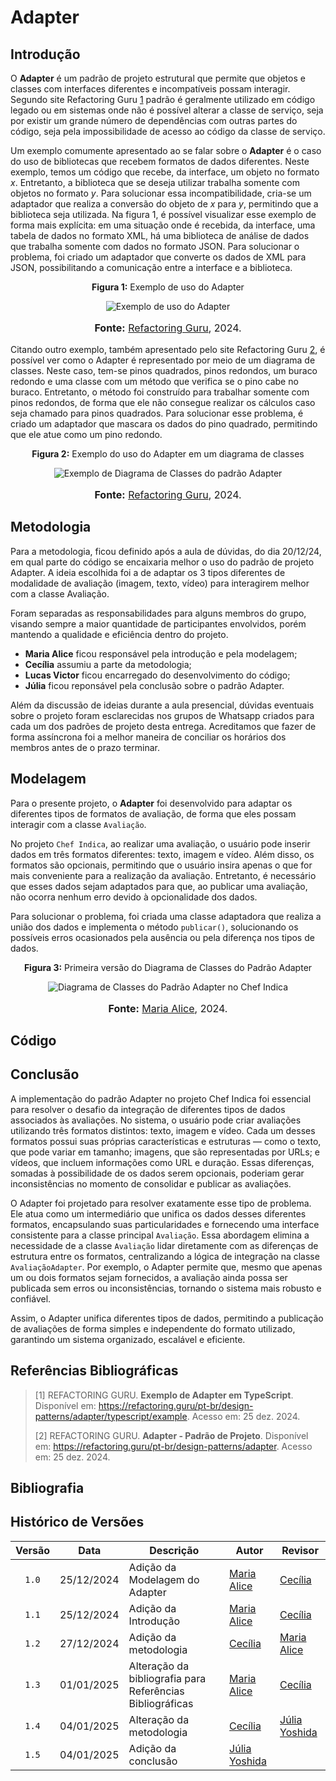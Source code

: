 # Adapter

## Introdução

O **Adapter** é um padrão de projeto estrutural que permite que objetos e classes com interfaces diferentes e incompatíveis possam interagir. Segundo site Refactoring Guru [1](https://refactoring.guru/pt-br/design-patterns/adapter/typescript/example)  padrão é geralmente utilizado em código legado ou em sistemas onde não é possível alterar a classe de serviço, seja por existir um grande número de dependências com outras partes do código, seja pela impossibilidade de acesso ao código da classe de serviço.

Um exemplo comumente apresentado ao se falar sobre o **Adapter** é o caso do uso de bibliotecas que recebem formatos de dados diferentes. Neste exemplo, temos um código que recebe, da interface, um objeto no formato *x*. Entretanto, a biblioteca que se deseja utilizar trabalha somente com objetos no formato *y*. Para solucionar essa incompatibilidade, cria-se um adaptador que realiza a conversão do objeto de *x* para *y*, permitindo que a biblioteca seja utilizada. Na figura 1, é possível visualizar esse exemplo de forma mais explícita: em uma situação onde é recebida, da interface, uma tabela de dados no formato XML, há uma biblioteca de análise de dados que trabalha somente com dados no formato JSON. Para solucionar o problema, foi criado um adaptador que converte os dados de XML para JSON, possibilitando a comunicação entre a interface e a biblioteca.

<center>
<p style="text-align: center"><b>Figura 1:</b> Exemplo de uso do Adapter </p>
<div align="center">
    <img src="https://raw.githubusercontent.com/UnBArqDsw2024-2/2024.2_G10_Recomendacao_Entrega_03/refs/heads/main/docs/imagens/exemplo_adapter.png?raw=true" alt="Exemplo de uso do Adapter" >
</div>
<font size="3"><p style="text-align: center"><b>Fonte:</b> <a href="https://refactoring.guru/pt-br/design-patterns/adapter">Refactoring Guru</a>, 2024.</p></font>
</center>

Citando outro exemplo, também apresentado pelo site Refactoring Guru [2](https://refactoring.guru/pt-br/design-patterns/adapter), é possível ver como o Adapter é representado por meio de um diagrama de classes. Neste caso, tem-se pinos quadrados, pinos redondos, um buraco redondo e uma classe com um método que verifica se o pino cabe no buraco. Entretanto, o método foi construído para trabalhar somente com pinos redondos, de forma que ele não consegue realizar os cálculos caso seja chamado para pinos quadrados. Para solucionar esse problema, é criado um adaptador que mascara os dados do pino quadrado, permitindo que ele atue como um pino redondo.

<center>
<p style="text-align: center"><b>Figura 2:</b> Exemplo do uso do Adapter em um diagrama de classes </p>
<div align="center">
    <img src="https://raw.githubusercontent.com/UnBArqDsw2024-2/2024.2_G10_Recomendacao_Entrega_03/refs/heads/main/docs/imagens/exemplo2_adapter.png?raw=true" alt="Exemplo de Diagrama de Classes do padrão Adapter" >
</div>
<font size="3"><p style="text-align: center"><b>Fonte:</b> <a href="https://refactoring.guru/pt-br/design-patterns/adapter">Refactoring Guru</a>, 2024.</p></font>
</center>

## Metodologia

Para a metodologia, ficou definido após a aula de dúvidas, do dia 20/12/24, em qual parte do código se encaixaria melhor o uso do padrão de projeto Adapter. A ideia escolhida foi a de adaptar os 3 tipos diferentes de modalidade de avaliação (imagem, texto, vídeo) para interagirem melhor com a classe Avaliação.

Foram separadas as responsabilidades para alguns membros do grupo, visando sempre a maior quantidade de participantes envolvidos, porém mantendo a qualidade e eficiência dentro do projeto.

- **Maria Alice** ficou responsável pela introdução e pela modelagem;
- **Cecília** assumiu a parte da metodologia; 
- **Lucas Victor** ficou encarregado do desenvolvimento do código;
- **Júlia** ficou reponsável pela conclusão sobre o padrão Adapter.

Além da discussão de ideias durante a aula presencial, dúvidas eventuais sobre o projeto foram esclarecidas nos grupos de Whatsapp criados para cada um dos padrões de projeto desta entrega. Acreditamos que fazer de forma assíncrona foi a melhor maneira de conciliar os horários dos membros antes de o prazo terminar.

## Modelagem

Para o presente projeto, o **Adapter** foi desenvolvido para adaptar os diferentes tipos de formatos de avaliação, de forma que eles possam interagir com a classe `Avaliação`.

No projeto `Chef Indica`, ao realizar uma avaliação, o usuário pode inserir dados em três formatos diferentes: texto, imagem e vídeo. Além disso, os formatos são opcionais, permitindo que o usuário insira apenas o que for mais conveniente para a realização da avaliação. Entretanto, é necessário que esses dados sejam adaptados para que, ao publicar uma avaliação, não ocorra nenhum erro devido à opcionalidade dos dados.

Para solucionar o problema, foi criada uma classe adaptadora que realiza a união dos dados e implementa o método `publicar()`, solucionando os possíveis erros ocasionados pela ausência ou pela diferença nos tipos de dados.


<center>
<p style="text-align: center"><b>Figura 3:</b> Primeira versão do Diagrama de Classes do Padrão Adapter</p>
<div align="center">
    <img src="https://raw.githubusercontent.com/UnBArqDsw2024-2/2024.2_G10_Recomendacao_Entrega_03/refs/heads/main/docs/imagens/diagrama_adapter.png?raw=true" alt="Diagrama de Classes do Padrão Adapter no Chef Indica" >
</div>
<font size="3"><p style="text-align: center"><b>Fonte:</b> <a href="https://github.com/maliz30">Maria Alice</a>, 2024.</p></font>
</center>

## Código

## Conclusão

A implementação do padrão Adapter no projeto Chef Indica foi essencial para resolver o desafio da integração de diferentes tipos de dados associados às avaliações. No sistema, o usuário pode criar avaliações utilizando três formatos distintos: texto, imagem e vídeo. Cada um desses formatos possui suas próprias características e estruturas — como o texto, que pode variar em tamanho; imagens, que são representadas por URLs; e vídeos, que incluem informações como URL e duração. Essas diferenças, somadas à possibilidade de os dados serem opcionais, poderiam gerar inconsistências no momento de consolidar e publicar as avaliações.

O Adapter foi projetado para resolver exatamente esse tipo de problema. Ele atua como um intermediário que unifica os dados desses diferentes formatos, encapsulando suas particularidades e fornecendo uma interface consistente para a classe principal `Avaliação`. Essa abordagem elimina a necessidade de a classe `Avaliação` lidar diretamente com as diferenças de estrutura entre os formatos, centralizando a lógica de integração na classe `AvaliaçãoAdapter`. Por exemplo, o Adapter permite que, mesmo que apenas um ou dois formatos sejam fornecidos, a avaliação ainda possa ser publicada sem erros ou inconsistências, tornando o sistema mais robusto e confiável.

Assim, o Adapter unifica diferentes tipos de dados, permitindo a publicação de avaliações de forma simples e independente do formato utilizado, garantindo um sistema organizado, escalável e eficiente.

## Referências Bibliográficas

>
> [1] REFACTORING GURU. **Exemplo de Adapter em TypeScript**. Disponível em: <https://refactoring.guru/pt-br/design-patterns/adapter/typescript/example>. Acesso em: 25 dez. 2024.
>
> [2] REFACTORING GURU. **Adapter - Padrão de Projeto**. Disponível em: <https://refactoring.guru/pt-br/design-patterns/adapter>. Acesso em: 25 dez. 2024.

## Bibliografia

## Histórico de Versões

| Versão | Data | Descrição | Autor | Revisor |
| :----: | ---- | --------- | ----- | ------- |
| `1.0`  |25/12/2024| Adição da Modelagem do Adapter | [Maria Alice](https://github.com/maliz30) |[Cecília](https://github.com/cqcoding)  |
| `1.1`  |25/12/2024| Adição da Introdução | [Maria Alice](https://github.com/maliz30) |[Cecília](https://github.com/cqcoding)  |
| `1.2`  | 27/12/2024 | Adição da metodologia | [Cecília](https://github.com/cqcoding) |  [Maria Alice](https://github.com/maliz30) |
| `1.3`  | 01/01/2025 | Alteração da bibliografia para Referências Bibliográficas | [Maria Alice](https://github.com/maliz30) |[Cecília](https://github.com/cqcoding)|
| `1.4`  | 04/01/2025 | Alteração da metodologia | [Cecília](https://github.com/cqcoding) |[Júlia Yoshida](https://github.com/juliaryoshida) |
| `1.5`  | 04/01/2025 | Adição da conclusão | [Júlia Yoshida](https://github.com/juliaryoshida) | |
